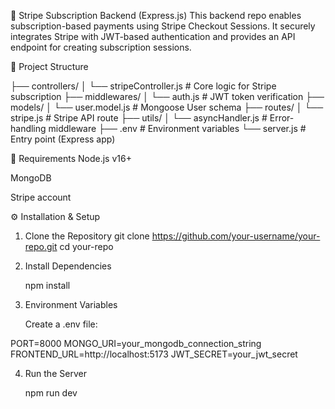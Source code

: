🚀 Stripe Subscription Backend (Express.js)
This backend repo enables subscription-based payments using Stripe Checkout Sessions. It securely integrates Stripe with JWT-based authentication and provides an API endpoint for creating subscription sessions.

📂 Project Structure

├── controllers/
│   └── stripeController.js      # Core logic for Stripe subscription
├── middlewares/
│   └── auth.js                  # JWT token verification
├── models/
│   └── user.model.js            # Mongoose User schema
├── routes/
│   └── stripe.js                # Stripe API route
├── utils/
│   └── asyncHandler.js          # Error-handling middleware
├── .env                         # Environment variables
└── server.js                    # Entry point (Express app)

🧪 Requirements
Node.js v16+

MongoDB

Stripe account

⚙️ Installation & Setup
1. Clone the Repository
    git clone https://github.com/your-username/your-repo.git
    cd your-repo
2. Install Dependencies

    npm install
    
3. Environment Variables

    Create a .env file:

PORT=8000
MONGO_URI=your_mongodb_connection_string
FRONTEND_URL=http://localhost:5173
JWT_SECRET=your_jwt_secret

4. Run the Server

    npm run dev


